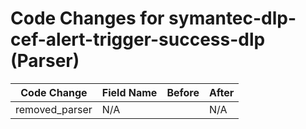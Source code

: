 # Code Changes for symantec-dlp-cef-alert-trigger-success-dlp (Parser)

| Code Change | Field Name | Before | After |
|-------------|------------|--------|-------|
| removed_parser | N/A |  | N/A |